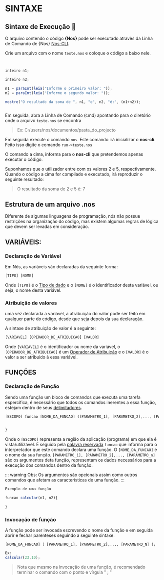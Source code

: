 # SINTAXE

## Sintaxe de Execução 🚀️

O arquivo contendo o código **{Nos}** pode ser executado atravês da Linha de Comando de {Nos} [Nos-CLI](http://www.nos.luk3d.com/nos-cli).

Crie um arquivo com o nome `teste.nos` e coloque o código a baixo nele.

```Javascript


inteiro n1;

inteiro n2;

n1 = paraInt(leia("Informe o primeiro valor: "));
n2 = paraInt(leia("Informe o segundo valor: "));

mostre("O resultado da soma de ", n1, "e", n2, "é:", (n1+n2));



```

Em seguida, abra a Linha de Comando (cmd) apontando para o diretório onde o arquivo `teste.nos` se encontra

> Ex:
> C:/users/nos/documentos/pasta_do_projecto

Em seguida execute o comando `nos`. Este comando irá inicializar o **nos-cli**. Feito isso digite o comando  `run->teste.nos`

O comando a cima, informa para o **nos-cli** que pretendemos apenas executar o código.

Suponhamos que o utilizador entre com os valores 2 e 5, respectivamente. Quando o código a cima for compilado e executado, irá reproduzir o seguinte resultado:

> O resultado da soma de 2 e 5 é: 7

## Estrutura de um arquivo .nos

Diferente de algumas linguagens de programação, nós não possue restrições na organização do código, mas existem algumas regras de lógica que devem ser levadas em consideração.

## VARIÁVEIS:

### Declaração de Variável

Em Nós, as variáveis são declaradas da seguinte forma:

```javascript
[TIPO] [NOME]
```

Onde `[TIPO]` é o [Tipo de dado](http://www.nos.luk3d.com/tipo_de_dados) e o `[NOME]` é o identificador desta variável, ou seja, o nome desta variável.

### Atribuição de valores

uma vez declarada a variável, a atrabuição do valor pode ser feito em qualquer parte do código, desde que seja depois da sua declaração.

A sintaxe de atribuição de valor é a seguinte:

```javascript
[VARIAVEL] [OPERADOR_DE_ATRIBUICAO] [VALOR]
```

Onde `[VARIAVEL]` é o identificador ou nome da variável, o `[OPERADOR_DE_ATRIBUICAO]` é um [Operador de Atribuição](http://www.nos.luk3d.com/operadores#atribuição) e o `[VALOR]` é o valor a ser atribuido à essa variável.

## FUNÇÕES
### Declaração de Função
Sendo uma função um bloco de comandos que executa uma tarefa espercífica, é necessário que todos os comandos inerentes a essa função, estejam dentro de seus [delimitadores](http://www.nos.luk3d.com/funcoes#delimitadores).

```javascript
[ESCOPO] funcao [NOME_DA_FUNCAO] ([PARAMETRO_1], [PARAMETRO_2],..., [PARAMETRO_N]){

    
}
```
Onde o `[ESCOPO]` representa a região da aplicação (programa) em que ela é vista/utilizável. É seguido pela [palavra reservada](http://www.nos.luk3d.com/vocabulario#palavra_reservada) `funcao` que informa para o interpretador que este comando declara uma função. O `[NOME_DA_FUNCAO]` é o nome da sua função. `[PARAMETRO_1], [PARAMETRO_2],..., [PARAMETRO_n]` são os argumentos deta função, representam os dados necessários para a execução dos comandos dentro da função.

::: warning Obs:
Os argumentos são opcionais assim como outros comandos que afetam as características de uma função.
:::

```javascript
Exemplo de uma função

funcao calcular(n1, n2){
    
}
```

### Invocação de função

A função pode ser invocada escrevendo o nome da função e em seguida abrir e fechar parenteses seguindo a seguinte sintaxe:

` [NOME_DA_FUNCAO] ( [PARAMETRO_1], [PARAMETRO_2],..., [PARAMETRO_N] ); `
```javascript
Ex: 
calcular(23,10);

```
>Nota que mesmo na invocação de uma função, é recomendado terminar o comando com o ponto e vírgula " ; "